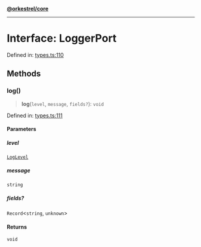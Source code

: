 [**@orkestrel/core**](../index.md)

***

# Interface: LoggerPort

Defined in: [types.ts:110](https://github.com/orkestrel/core/blob/36bb4ac962a6eb83d3b3b7e1d15ed7b2fd751427/src/types.ts#L110)

## Methods

### log()

> **log**(`level`, `message`, `fields?`): `void`

Defined in: [types.ts:111](https://github.com/orkestrel/core/blob/36bb4ac962a6eb83d3b3b7e1d15ed7b2fd751427/src/types.ts#L111)

#### Parameters

##### level

[`LogLevel`](../type-aliases/LogLevel.md)

##### message

`string`

##### fields?

`Record`\<`string`, `unknown`\>

#### Returns

`void`
